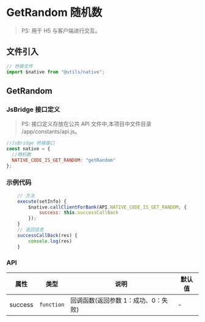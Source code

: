 # GetRandom 随机数

> PS: 用于 H5 与客户端进行交互。

## 文件引入

```js
// 桥接文件
import $native from "@utils/native";
```

## GetRandom

### JsBridge 接口定义

> PS: 接口定义存放在公共 API 文件中,本项目中文件目录 /app/constants/api.js。

```js
//JsBridge 桥接接口
const native = {
  //随机数
  NATIVE_CODE_IS_GET_RANDOM: "getRandom"
};
```

### 示例代码

```js
    // 方法
    execute(setInfo) {
        $native.callClientForBank(API.NATIVE_CODE_IS_GET_RANDOM, {
            success: this.successCallBack
        });
    }
    // 返回信息
    successCallBack(res) {
        console.log(res)
    }
```

### API

| 属性    | 类型       | 说明                                | 默认值 |
| ------- | ---------- | ----------------------------------- | ------ |
| success | `function` | 回调函数(返回参数 1：成功、0：失败) | -      |
